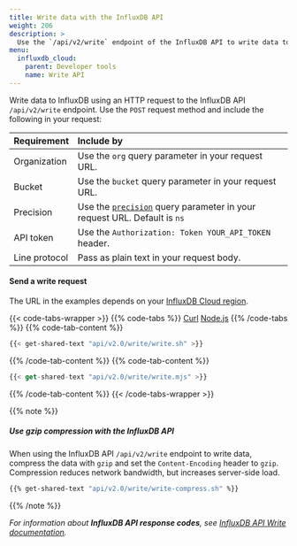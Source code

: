 ```yaml
---
title: Write data with the InfluxDB API
weight: 206
description: >
  Use the `/api/v2/write` endpoint of the InfluxDB API to write data to InfluxDB.
menu:
  influxdb_cloud:
    parent: Developer tools
    name: Write API
---
```

Write data to InfluxDB using an HTTP request to the InfluxDB API `/api/v2/write` endpoint.
Use the `POST` request method and include the following in your request:

| Requirement          | Include by                                               |
|:-----------          |:----------                                               |
| Organization         | Use the `org` query parameter in your request URL.       |
| Bucket               | Use the `bucket` query parameter in your request URL.    |
| Precision            | Use the [`precision`](/influxdb/cloud/write-data/developer-tools/line-protocol/#timestamp-precision) query parameter in your request URL. Default is `ns` |
| API token | Use the `Authorization: Token YOUR_API_TOKEN` header.                   |
| Line protocol        | Pass as plain text in your request body.                 |

#### Send a write request 

The URL in the examples depends on your [InfluxDB Cloud region](/influxdb/cloud/reference/regions/).

{{< code-tabs-wrapper >}}
{{% code-tabs %}}
[Curl](#curl)
[Node.js](#nodejs)
{{% /code-tabs %}}
{{% code-tab-content %}}
```sh
{{< get-shared-text "api/v2.0/write/write.sh" >}}
```
{{% /code-tab-content %}}
{{% code-tab-content %}}
```js
{{< get-shared-text "api/v2.0/write/write.mjs" >}}
```
{{% /code-tab-content %}}
{{< /code-tabs-wrapper >}}

{{% note %}}
##### Use gzip compression with the InfluxDB API

When using the InfluxDB API `/api/v2/write` endpoint to write data, compress the data with `gzip` and set the `Content-Encoding`
header to `gzip`.
Compression reduces network bandwidth, but increases server-side load.

```sh
{{% get-shared-text "api/v2.0/write/write-compress.sh" %}}
```
{{% /note %}}

_For information about **InfluxDB API response codes**, see
[InfluxDB API Write documentation](/influxdb/cloud/api/#operation/PostWrite)._
